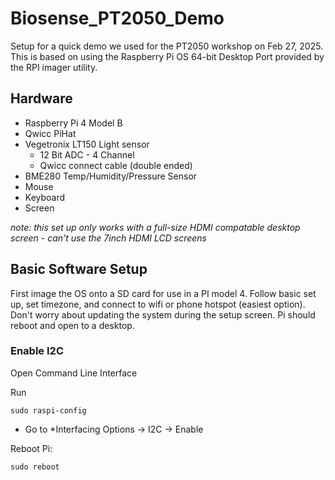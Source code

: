 # Biosense_PT2050_Demo
Setup for a quick demo we used for the PT2050 workshop on Feb 27, 2025. This is based on using the Raspberry Pi OS 64-bit Desktop Port provided by the RPI imager utility. 

## Hardware
- Raspberry Pi 4 Model B
- Qwicc PiHat
- Vegetronix LT150 Light sensor
    - 12 Bit ADC - 4 Channel
    - Qwicc connect cable (double ended)
- BME280 Temp/Humidity/Pressure Sensor
- Mouse
- Keyboard
- Screen

*note: this set up only works with a full-size HDMI compatable desktop screen - can't use the 7inch HDMI LCD screens*

## Basic Software Setup
First image the OS onto a SD card for use in a PI model 4. Follow basic set up, set timezone, and connect to wifi or phone hotspot (easiest option). Don't worry about updating the system during the setup screen. Pi should reboot and open to a desktop.

### Enable I2C 
Open Command Line Interface

Run
```
sudo raspi-config
```
- Go to *Interfacing Options -> I2C -> Enable

Reboot Pi:
```
sudo reboot
```
